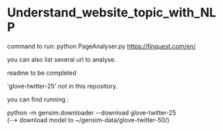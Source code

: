 # Understand_website_topic_with_NLP

 command to run: python PageAnalyser.py https://finquest.com/en/
 
 you can also list several url to analyse.
 
 readme to be completed

 
 'glove-twitter-25' not in this repository.
 
 you can find running :
 
 python -m gensim.downloader --download glove-twitter-25  
 (-→  download model to ~/gensim-data/glove-twitter-50/)

